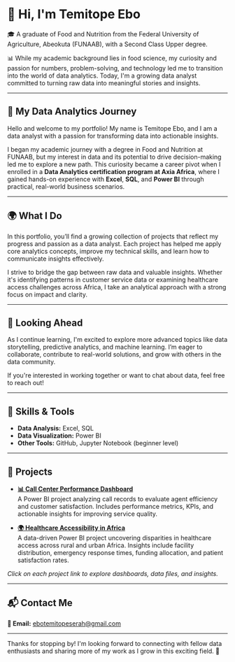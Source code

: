 # 👋 Hi, I'm Temitope Ebo

🎓 A graduate of Food and Nutrition from the Federal University of Agriculture, Abeokuta (FUNAAB), with a Second Class Upper degree.

📊 While my academic background lies in food science, my curiosity and passion for numbers, problem-solving, and technology led me to transition into the world of data analytics. Today, I'm a growing data analyst committed to turning raw data into meaningful stories and insights.

---

## 🌱 My Data Analytics Journey

Hello and welcome to my portfolio! My name is Temitope Ebo, and I am a data analyst with a passion for transforming data into actionable insights.

I began my academic journey with a degree in Food and Nutrition at FUNAAB, but my interest in data and its potential to drive decision-making led me to explore a new path. This curiosity became a career pivot when I enrolled in a **Data Analytics certification program at Axia Africa**, where I gained hands-on experience with **Excel**, **SQL**, and **Power BI** through practical, real-world business scenarios.

---

## 🌍 What I Do

In this portfolio, you’ll find a growing collection of projects that reflect my progress and passion as a data analyst. Each project has helped me apply core analytics concepts, improve my technical skills, and learn how to communicate insights effectively.

I strive to bridge the gap between raw data and valuable insights. Whether it's identifying patterns in customer service data or examining healthcare access challenges across Africa, I take an analytical approach with a strong focus on impact and clarity.

---

## 🚀 Looking Ahead

As I continue learning, I'm excited to explore more advanced topics like data storytelling, predictive analytics, and machine learning. I’m eager to collaborate, contribute to real-world solutions, and grow with others in the data community.

If you're interested in working together or want to chat about data, feel free to reach out!

---

## 🧠 Skills & Tools

- **Data Analysis:** Excel, SQL  
- **Data Visualization:** Power BI  
- **Other Tools:** GitHub, Jupyter Notebook (beginner level)

---

## 💼 Projects

- **[📊 Call Center Performance Dashboard](https://github.com/temilyst/Call-center-performance-)**  
  A Power BI project analyzing call records to evaluate agent efficiency and customer satisfaction. Includes performance metrics, KPIs, and actionable insights for improving service quality.

- **[🌍 Healthcare Accessibility in Africa](https://github.com/temilyst/Africa-HeaithCare-Accessibility-Project)**  
  A data-driven Power BI project uncovering disparities in healthcare access across rural and urban Africa. Insights include facility distribution, emergency response times, funding allocation, and patient satisfaction rates.

*Click on each project link to explore dashboards, data files, and insights.*

---

## 📬 Contact Me

**📧 Email:** [ebotemitopeserah@gmail.com](mailto:ebotemitopeserah@gmail.com)  

---

Thanks for stopping by! I'm looking forward to connecting with fellow data enthusiasts and sharing more of my work as I grow in this exciting field. 🚀
